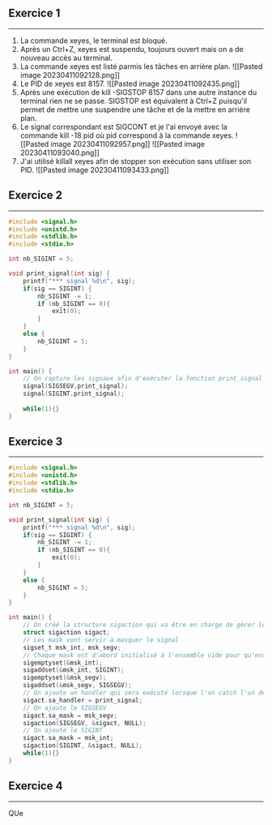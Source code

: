 ## Exercice 1
---

1. La commande xeyes, le terminal est bloqué.
2. Après un Ctrl+Z, xeyes est suspendu, toujours ouvert mais on a de nouveau accès au terminal.
3. La commande xeyes est listé parmis les tâches en arrière plan.
![[Pasted image 20230411092128.png]]
4. Le PID de xeyes est 8157. 
   ![[Pasted image 20230411092435.png]]
5. Après une exécution de kill -SIGSTOP 8157 dans une autre instance du terminal rien ne se passe. SIGSTOP est équivalent à Ctrl+Z puisqu'il permet de mettre une suspendre une tâche et de la mettre en arrière plan.
6. Le signal correspondant est SIGCONT et je l'ai envoyé avec la commande kill -18 pid où pid correspond à la commande xeyes.
   ![[Pasted image 20230411092957.png]]
   ![[Pasted image 20230411093040.png]]
7. J'ai utilisé killall xeyes afin de stopper son exécution sans utiliser son PID.
   ![[Pasted image 20230411093433.png]]

## Exercice 2
---
```c
#include <signal.h>
#include <unistd.h>
#include <stdlib.h> 
#include <stdio.h>

int nb_SIGINT = 5;

void print_signal(int sig) {
    printf("*** signal %d\n", sig);
    if(sig == SIGINT) {
        nb_SIGINT -= 1;
        if (nb_SIGINT == 0){
            exit(0);
        }
    }
    else {
        nb_SIGINT = 5;
    }
}

int main() {
    // On capture les signaux afin d'exécuter la fonction print_signal dès leur capture
    signal(SIGSEGV,print_signal);
    signal(SIGINT,print_signal);
    
    while(1){}
}
```


## Exercice 3
---
```c
#include <signal.h>
#include <unistd.h>
#include <stdlib.h> 
#include <stdio.h>

int nb_SIGINT = 5;

void print_signal(int sig) {
    printf("*** signal %d\n", sig);
    if(sig == SIGINT) {
        nb_SIGINT -= 1;
        if (nb_SIGINT == 0){
            exit(0);
        }
    }
    else {
        nb_SIGINT = 5;
    }
}

int main() {
    // On créé la structure sigaction qui va être en charge de gérer les signaux
    struct sigaction sigact; 
    // Les mask vont servir à masquer le signal
    sigset_t msk_int, msk_segv;
    // Chaque mask est d'abord initialisé à l'ensemble vide pour qu'ensuite on lui ajoute le signal en question.
    sigemptyset(&msk_int);  
	sigaddset(&msk_int, SIGINT);  
    sigemptyset(&msk_segv);  
	sigaddset(&msk_segv, SIGSEGV);  
    // On ajoute un handler qui sera exécuté lorsque l'on catch l'un des signaux
    sigact.sa_handler = print_signal;  
    // On ajoute le SIGSEGV
	sigact.sa_mask = msk_segv;  
	sigaction(SIGSEGV, &sigact, NULL);  
    // On ajoute le SIGINT
	sigact.sa_mask = msk_int;  
	sigaction(SIGINT, &sigact, NULL);  
    while(1){}
}
```

## Exercice 4 
---

QUe 